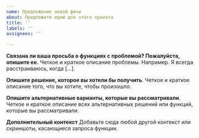 ```yaml
---
name: Предложение новой фичи
about: Предложите идею для этого проекта
title: ''
labels: ''
assignees: ''

---
```


**Связана ли ваша просьба о функциях с проблемой? Пожалуйста, опишите ее.**
Четкое и краткое описание проблемы. Например. Я всегда расстраиваюсь, когда [...].

**Опишите решение, которое вы хотели бы получить**.
Четкое и краткое описание того, что вы хотите, чтобы произошло.

**Опишите альтернативные варианты, которые вы рассматривали**.
Четкое и краткое описание всех альтернативных решений или функций, которые вы рассматривали.

**Дополнительный контекст**
Добавьте сюда любой другой контекст или скриншоты, касающиеся запроса функции.
